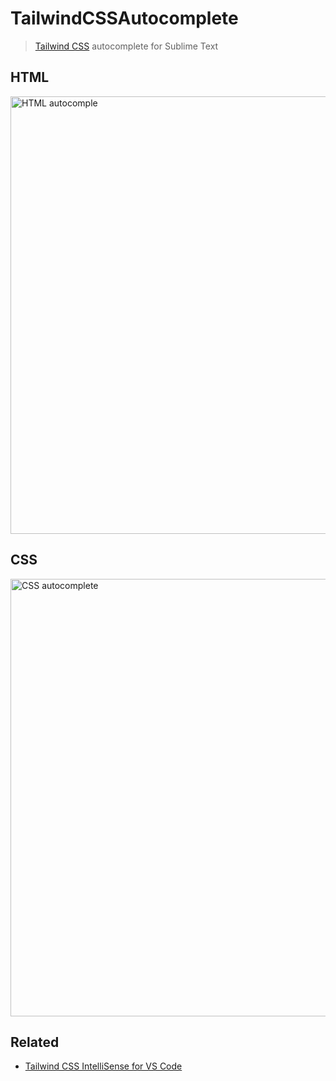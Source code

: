 # TailwindCSSAutocomplete

>[Tailwind CSS](https://tailwindcss.com/) autocomplete for Sublime Text

## HTML

<img src="https://raw.githubusercontent.com/bradlc/vscode-tailwindcss/master/img/sublime/html.gif" alt="HTML autocomple" width="700">

## CSS

<img src="https://raw.githubusercontent.com/bradlc/vscode-tailwindcss/master/img/sublime/css.gif" alt="CSS autocomplete" width="700">

## Related

- [Tailwind CSS IntelliSense for VS Code](https://marketplace.visualstudio.com/items?itemName=bradlc.vscode-tailwindcss)
